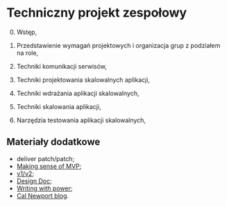 # Techniczny projekt zespołowy

0. Wstęp,

1. Przedstawienie wymagań projektowych i organizacja grup z podziałem na role, 

2. Techniki komunikacji serwisów, 

3. Techniki projektowania skalowalnych aplikacji, 

4. Techniki wdrażania aplikacji skalowalnych, 

5. Techniki skalowania aplikacji, 

6. Narzędzia testowania aplikacji skalowalnych, 


## Materiały dodatkowe

- deliver patch/patch;
- [Making sense of MVP](https://blog.crisp.se/2016/01/25/henrikkniberg/making-sense-of-mvp);
- [v1/v2](https://katemats.com/blog/lean-software-development-build-v1s-and-v2s);
- [Design Doc](https://adityarohilla.com/2022/03/22/the-system-design-template-i-use/);
- [Writing with power](https://www.amazon.com/Writing-Power-Techniques-Mastering-Process/dp/0195120183);
- [Cal Newport blog](https://www.calnewport.com/blog/).
